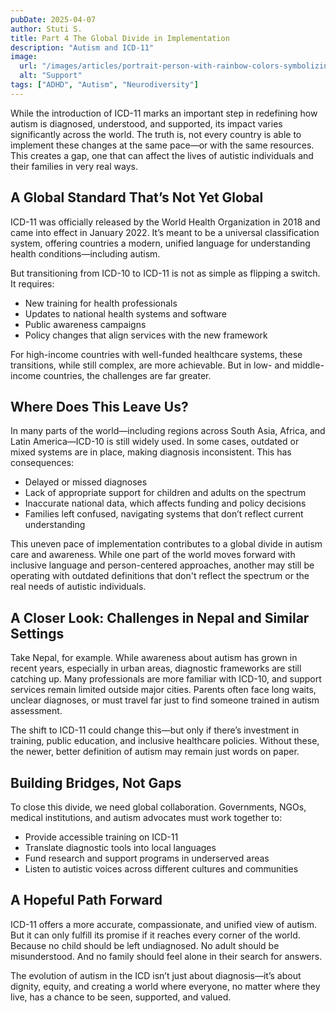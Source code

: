 ```yaml
---
pubDate: 2025-04-07
author: Stuti S.
title: Part 4 The Global Divide in Implementation
description: "Autism and ICD-11" 
image:
  url: "/images/articles/portrait-person-with-rainbow-colors-symbolizing-thoughts-adhd-brain_23-2151475594.jpg"
  alt: "Support"
tags: ["ADHD", "Autism", "Neurodiversity"]
---
```



While the introduction of ICD-11 marks an important step in redefining how autism is diagnosed, understood, and supported, its impact varies significantly across the world. The truth is, not every country is able to implement these changes at the same pace—or with the same resources. This creates a gap, one that can affect the lives of autistic individuals and their families in very real ways.

## A Global Standard That’s Not Yet Global

ICD-11 was officially released by the World Health Organization in 2018 and came into effect in January 2022. It’s meant to be a universal classification system, offering countries a modern, unified language for understanding health conditions—including autism.

But transitioning from ICD-10 to ICD-11 is not as simple as flipping a switch. It requires:

- New training for health professionals
- Updates to national health systems and software
- Public awareness campaigns
- Policy changes that align services with the new framework

For high-income countries with well-funded healthcare systems, these transitions, while still complex, are more achievable. But in low- and middle-income countries, the challenges are far greater.

## Where Does This Leave Us?

In many parts of the world—including regions across South Asia, Africa, and Latin America—ICD-10 is still widely used. In some cases, outdated or mixed systems are in place, making diagnosis inconsistent. This has consequences:

- Delayed or missed diagnoses
- Lack of appropriate support for children and adults on the spectrum
- Inaccurate national data, which affects funding and policy decisions
- Families left confused, navigating systems that don’t reflect current understanding

This uneven pace of implementation contributes to a global divide in autism care and awareness. While one part of the world moves forward with inclusive language and person-centered approaches, another may still be operating with outdated definitions that don't reflect the spectrum or the real needs of autistic individuals.

## A Closer Look: Challenges in Nepal and Similar Settings

Take Nepal, for example. While awareness about autism has grown in recent years, especially in urban areas, diagnostic frameworks are still catching up. Many professionals are more familiar with ICD-10, and support services remain limited outside major cities. Parents often face long waits, unclear diagnoses, or must travel far just to find someone trained in autism assessment.

The shift to ICD-11 could change this—but only if there’s investment in training, public education, and inclusive healthcare policies. Without these, the newer, better definition of autism may remain just words on paper.

## Building Bridges, Not Gaps

To close this divide, we need global collaboration. Governments, NGOs, medical institutions, and autism advocates must work together to:

- Provide accessible training on ICD-11
- Translate diagnostic tools into local languages
- Fund research and support programs in underserved areas
- Listen to autistic voices across different cultures and communities

## A Hopeful Path Forward

ICD-11 offers a more accurate, compassionate, and unified view of autism. But it can only fulfill its promise if it reaches every corner of the world. Because no child should be left undiagnosed. No adult should be misunderstood. And no family should feel alone in their search for answers.

The evolution of autism in the ICD isn’t just about diagnosis—it’s about dignity, equity, and creating a world where everyone, no matter where they live, has a chance to be seen, supported, and valued.
